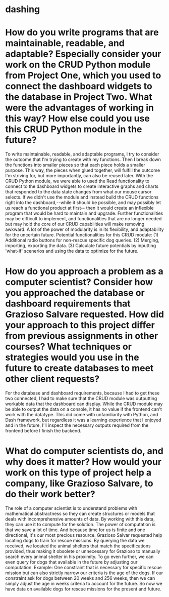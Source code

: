 # dashing


# How do you write programs that are maintainable, readable, and adaptable? Especially consider your work on the CRUD Python module from Project One, which you used to connect the dashboard widgets to the database in Project Two. What were the advantages of working in this way? How else could you use this CRUD Python module in the future?

  To write maintainable, readable, and adaptable programs, I try to consider the outcome that I'm trying to create with my functions. Then I break down the functions into smaller pieces so that each piece holds a smaller purpose. This way, the pieces when glued together, will fulfill the outcome I'm striving for, but more importantly, can also be reused later. With the CRUD Python module, we were able to used the Read functionality to connect to the dashboard widgets to create interactive graphs and charts that responded to the data state changes from what our mouse cursor selects. If we didn't use the module and instead build the CRUD functions right into the dashboard,--while it should be possible, and may possibly let us reach a functional product at first-- then it would create an inflexible program that would be hard to maintain and upgrade. Further functionalities may be difficult to implement, and functionalities that are no longer needed but may hold the core of our CRUD capabilities will make removing awkward. A lot of the power of modularity is in its flexibility, and adaptability for the uncertain future. Potential functionalities for this CRUD module: (1) Additional radio buttons for non-rescue specific dog queries. (2) Merging, importing, exporting the data. (3) Calculate future potentials by inputting 'what-if' scenerios and using the data to optimize for the future.  
    
# How do you approach a problem as a computer scientist? Consider how you approached the database or dashboard requirements that Grazioso Salvare requested. How did your approach to this project differ from previous assignments in other courses? What techniques or strategies would you use in the future to create databases to meet other client requests?

  For the database and dashboard requirements, because I had to get these two connected, I had to make sure that the CRUD module was outputting workable data that the dashboard can display. While the CRUD module may be able to output the data on a console, it has no value if the frontend can't work with the datatype. This did come with unfamiliarity with Python, and Dash framework, but regardless it was a learning experience that I enjoyed and in the future, I'll inspect the necessary outputs required from the frontend before I finish the backend. 
    
# What do computer scientists do, and why does it matter? How would your work on this type of project help a company, like Grazioso Salvare, to do their work better?

  The role of a computer scientist is to understand problems with mathematical abstractness so they can create structures or models that deals with incomprehensive amounts of data. By working with this data, they can use it to compute for the solution. The power of computation is that we save a lot of time. And because time for us is finite and one directional, it's our most precious resource. Grazioso Salvar requested help locating dogs to train for rescue missions. By querying the data we received, we located the animal shelters that match the specifications provided, thus making it obsolete or unnecessary for Grazioso to manually search every animal shelter in his proximity. To go even further, we can even query for dogs that available in the future by adjusting our computation. Example: One constraint that is necessary for specific rescue mission but can also strictly narrow our criteria is the age of the dogs. If our constraint ask for dogs between 20 weeks and 256 weeks, then we can simply adjust the age in weeks criteria to account for the future. So now we have data on available dogs for rescue missions for the present and future. 
